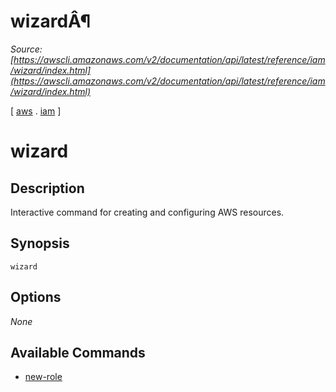 # wizardÂ¶

*Source: [https://awscli.amazonaws.com/v2/documentation/api/latest/reference/iam/wizard/index.html](https://awscli.amazonaws.com/v2/documentation/api/latest/reference/iam/wizard/index.html)*

[ [aws](https://awscli.amazonaws.com/v2/documentation/api/latest/reference/index.html#cli-aws) . [iam](https://awscli.amazonaws.com/v2/documentation/api/latest/reference/iam/index.html#cli-aws-iam) ]

# wizard

## Description

Interactive command for creating and configuring AWS resources.

## Synopsis

```
wizard
```

## Options

*None*

## Available Commands

- [new-role](https://awscli.amazonaws.com/v2/documentation/api/latest/reference/iam/wizard/new-role.html)